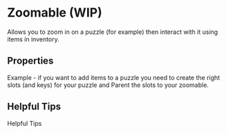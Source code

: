 # Zoomable (WIP)
Allows you to zoom in on a puzzle (for example) then interact with it using items in inventory.

## Properties
Example - if you want to add items to a puzzle you need to create the right slots (and keys) for your puzzle and Parent the slots to your zoomable.

## Helpful Tips
Helpful Tips